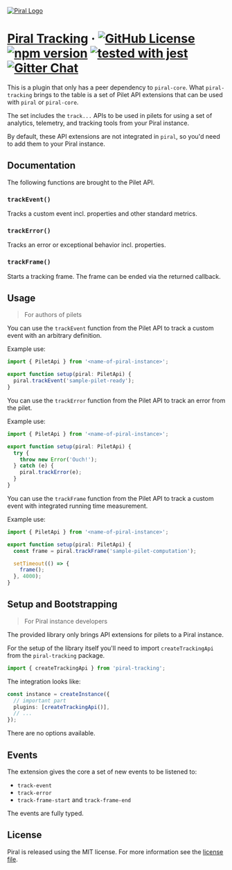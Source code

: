 [![Piral Logo](https://github.com/smapiot/piral/raw/master/docs/assets/logo.png)](https://piral.io)

# [Piral Tracking](https://piral.io) &middot; [![GitHub License](https://img.shields.io/badge/license-MIT-blue.svg)](https://github.com/smapiot/piral/blob/master/LICENSE) [![npm version](https://img.shields.io/npm/v/piral-tracking.svg?style=flat)](https://www.npmjs.com/package/piral-tracking) [![tested with jest](https://img.shields.io/badge/tested_with-jest-99424f.svg)](https://jestjs.io) [![Gitter Chat](https://badges.gitter.im/gitterHQ/gitter.png)](https://gitter.im/piral-io/community)

This is a plugin that only has a peer dependency to `piral-core`. What `piral-tracking` brings to the table is a set of Pilet API extensions that can be used with `piral` or `piral-core`.

The set includes the `track...` APIs to be used in pilets for using a set of analytics, telemetry, and tracking tools from your Piral instance.

By default, these API extensions are not integrated in `piral`, so you'd need to add them to your Piral instance.

## Documentation

The following functions are brought to the Pilet API.

### `trackEvent()`

Tracks a custom event incl. properties and other standard metrics.

### `trackError()`

Tracks an error or exceptional behavior incl. properties.

### `trackFrame()`

Starts a tracking frame. The frame can be ended via the returned callback.

## Usage

> For authors of pilets

You can use the `trackEvent` function from the Pilet API to track a custom event with an arbitrary definition.

Example use:

```ts
import { PiletApi } from '<name-of-piral-instance>';

export function setup(piral: PiletApi) {
  piral.trackEvent('sample-pilet-ready');
}
```

You can use the `trackError` function from the Pilet API to track an error from the pilet.

Example use:

```ts
import { PiletApi } from '<name-of-piral-instance>';

export function setup(piral: PiletApi) {
  try {
    throw new Error('Ouch!');
  } catch (e) {
    piral.trackError(e);
  }
}
```

You can use the `trackFrame` function from the Pilet API to track a custom event with integrated running time measurement.

Example use:

```ts
import { PiletApi } from '<name-of-piral-instance>';

export function setup(piral: PiletApi) {
  const frame = piral.trackFrame('sample-pilet-computation');

  setTimeout(() => {
    frame();
  }, 4000);
}
```

## Setup and Bootstrapping

> For Piral instance developers

The provided library only brings API extensions for pilets to a Piral instance.

For the setup of the library itself you'll need to import `createTrackingApi` from the `piral-tracking` package.

```ts
import { createTrackingApi } from 'piral-tracking';
```

The integration looks like:

```ts
const instance = createInstance({
  // important part
  plugins: [createTrackingApi()],
  // ...
});
```

There are no options available.

## Events

The extension gives the core a set of new events to be listened to:

- `track-event`
- `track-error`
- `track-frame-start` and `track-frame-end`

The events are fully typed.

## License

Piral is released using the MIT license. For more information see the [license file](./LICENSE).
